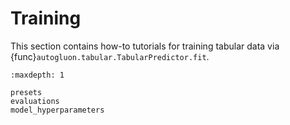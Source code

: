 # Training

This section contains how-to tutorials for training tabular data via {func}`autogluon.tabular.TabularPredictor.fit`.


```{toctree}
:maxdepth: 1

presets
evaluations
model_hyperparameters
```

